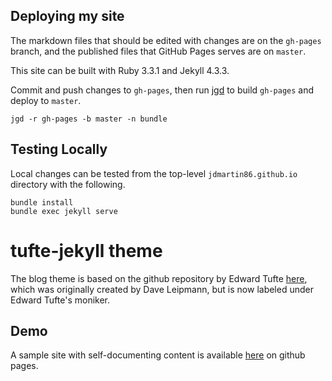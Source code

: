 
## Deploying my site
The markdown files that should be edited with changes are on the `gh-pages` branch, and the published files that GitHub Pages serves are on `master`.

This site can be built with Ruby 3.3.1 and Jekyll 4.3.3.

Commit and push changes to `gh-pages`, then run [jgd](https://github.com/yegor256/jekyll-github-deploy) to build `gh-pages` and deploy to `master`.

```
jgd -r gh-pages -b master -n bundle
```

## Testing Locally
Local changes can be tested from the top-level `jdmartin86.github.io` directory with the following.

```
bundle install
bundle exec jekyll serve
```


# tufte-jekyll theme

The blog theme is based on the github repository by Edward Tufte
[here](https://github.com/edwardtufte/tufte-css), which was originally created
by Dave Leipmann, but is now labeled under Edward Tufte's moniker. 

## Demo

A sample site with self-documenting content is available
[here](http://clayh53.github.io/tufte-jekyll/) on github pages.